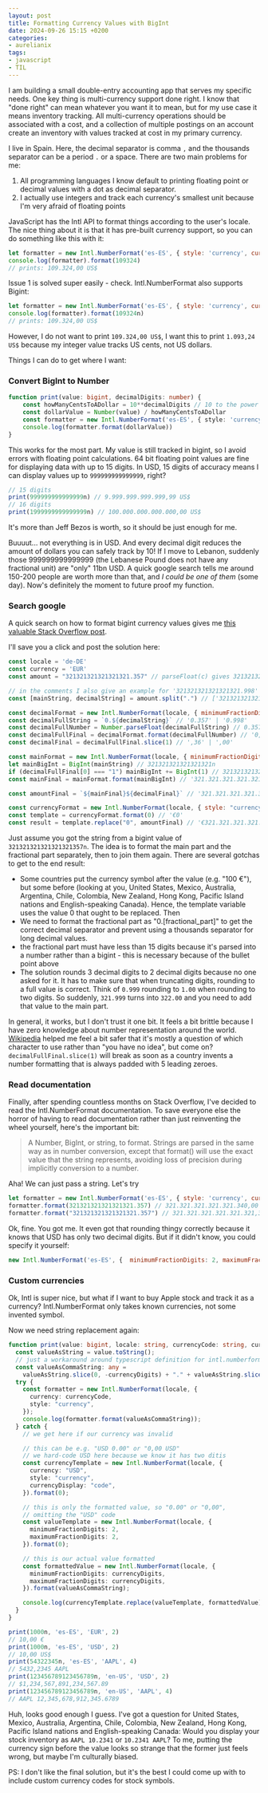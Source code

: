 ```yaml
---
layout: post
title: Formatting Currency Values with BigInt
date: 2024-09-26 15:15 +0200
categories:
- aurelianix
tags:
- javascript
- TIL
---
```

I am building a small double-entry accounting app that serves my specific needs. One key thing is multi-currency support done right. I know that "done right" can mean whatever you want it to mean, but for my use case it means inventory tracking. All multi-currency operations should be associated with a cost, and a collection of multiple postings on an account create an inventory with values tracked at cost in my primary currency.

I live in Spain. Here, the decimal separator is comma `,` and the thousands separator can be a period `.` or a space. There are two main problems for me:

1. All programming languages I know default to printing floating point or decimal values with a dot as decimal separator.
2. I actually use integers and track each currency's smallest unit because I'm very afraid of floating points

JavaScript has the Intl API to format things according to the user's locale. The nice thing about it is that it has pre-built currency support, so you can do something like this with it:

```javascript
let formatter = new Intl.NumberFormat('es-ES', { style: 'currency', currency: 'USD' });
console.log(formatter).format(109324)
// prints: 109.324,00 US$
```

Issue 1 is solved super easily - check. Intl.NumberFormat also supports Bigint:


```javascript
let formatter = new Intl.NumberFormat('es-ES', { style: 'currency', currency: 'USD' });
console.log(formatter).format(109324n)
// prints: 109.324,00 US$
```

However, I do not want to print `109.324,00 US$`, I want this to print `1.093,24 US$` because my integer value tracks US cents, not US dollars.

Things I can do to get where I want:

### Convert BigInt to Number

```typescript
function print(value: bigint, decimalDigits: number) {
    const howManyCentsToADollar = 10**decimalDigits // 10 to the power of digits, e.g. dollar has 2 decimal digits => 10^2 => 100
    const dollarValue = Number(value) / howManyCentsToADollar
    const formatter = new Intl.NumberFormat('es-ES', { style: 'currency', currency: 'USD' });
    console.log(formatter.format(dollarValue))
}
```

This works for the most part. My value is still tracked in bigint, so I avoid errors with floating point calculations. 64 bit floating point values are fine for displaying data with up to 15 digits. In USD, 15 digits of accuracy means I can display values up to `999999999999999`, right?

```javascript
// 15 digits
print(999999999999999n) // 9.999.999.999.999,99 US$
// 16 digits
print(1999999999999999n) // 100.000.000.000.000,00 US$
```
It's more than Jeff Bezos is worth, so it should be just enough for me.

Buuuut... not everything is in USD. And every decimal digit reduces the amount of dollars you can safely track by 10! If I move to Lebanon, suddenly those 999999999999999 (the Lebanese Pound does not have any fractional unit) are "only" 11bn USD. A quick google search tells me around 150-200 people are worth more than that, and _I could be one of them_ (some day). Now's definitely the moment to future proof my function.

### Search google

A quick search on how to format bigint currency values gives me [this valuable Stack Overflow post](https://stackoverflow.com/questions/68848954/how-to-format-a-big-number-represented-by-string-in-javascript-with-currency-a).

I'll save you a click and post the solution here:

```javascript
const locale = 'de-DE'
const currency = 'EUR'
const amount = "321321321321321321.357" // parseFloat(c) gives 321321321321321340

// in the comments I also give an example for '321321321321321321.998' because of rounding issue
const [mainString, decimalString] = amount.split(".") // ['321321321321321321', '.357' | '998']

const decimalFormat = new Intl.NumberFormat(locale, { minimumFractionDigits: 2, maximumFractionDigits: 2 })
const decimalFullString = `0.${decimalString}` // '0.357' | '0.998'
const decimalFullNumber = Number.parseFloat(decimalFullString) // 0.357 | 0.998
const decimalFullFinal = decimalFormat.format(decimalFullNumber) // '0,36' | '1,00'
const decimalFinal = decimalFullFinal.slice(1) // ',36' | ',00'

const mainFormat = new Intl.NumberFormat(locale, { minimumFractionDigits: 0 })
let mainBigInt = BigInt(mainString) // 321321321321321321n
if (decimalFullFinal[0] === "1") mainBigInt += BigInt(1) // 321321321321321321n | 321321321321321322n
const mainFinal = mainFormat.format(mainBigInt) // '321.321.321.321.321.321' | '321.321.321.321.321.322'

const amountFinal = `${mainFinal}${decimalFinal}` // '321.321.321.321.321.321,36' | '321.321.321.321.321.322,00'

const currencyFormat = new Intl.NumberFormat(locale, { style: "currency", currency, maximumFractionDigits: 0 })
const template = currencyFormat.format(0) // '€0'
const result = template.replace("0", amountFinal) // '€321.321.321.321.321.321,36' | '€321.321.321.321.321.322,00
```

Just assume you got the string from a bigint value of `321321321321321321357n`. The idea is to format the main part and the fractional part separately, then to join them again. There are several gotchas to get to the end result:

- Some countries put the currency symbol after the value (e.g. "100 €"), but some before (looking at you, United States, Mexico, Australia, Argentina, Chile, Colombia, New Zealand, Hong Kong, Pacific Island nations and English-speaking Canada). Hence, the template variable uses the value 0 that ought to be replaced. Then
- We need to format the fractional part as "0.[fractional_part]" to get the correct decimal separator and prevent using a thousands separator for long decimal values.
- the fractional part must have less than 15 digits because it's parsed into a number rather than a bigint - this is necessary because of the bullet point above
- The solution rounds 3 decimal digits to 2 decimal digits because no one asked for it. It has to make sure that when truncating digits, rounding to a full value is correct. Think of `0.999` rounding to `1.00` when rounding to two digits. So suddenly, `321.999` turns into `322.00` and you need to add that value to the main part.

In general, it works, but I don't trust it one bit. It feels a bit brittle because I have zero knowledge about number representation around the world. [Wikipedia](https://en.wikipedia.org/wiki/Decimal_separator) helped me feel a bit safer that it's mostly a question of which character to use rather than "you have no idea", but come on? `decimalFullFinal.slice(1)` will break as soon as a country invents a number formatting that is always padded with 5 leading zeroes.

### Read documentation

Finally, after spending countless months on Stack Overflow, I've decided to read the Intl.NumberFormat documentation. To save everyone else the horror of having to read documentation rather than just reinventing the wheel yourself, here's the important bit:

> A Number, BigInt, or string, to format. Strings are parsed in the same way as in number conversion, except that format() will use the exact value that the string represents, avoiding loss of precision during implicitly conversion to a number.

Aha! We can just pass a string. Let's try

```javascript
let formatter = new Intl.NumberFormat('es-ES', { style: 'currency', currency: 'USD' });
formatter.format(321321321321321321.357) // 321.321.321.321.321.340,00 US$
formatter.format("321321321321321321.357") // 321.321.321.321.321.321,36 US$
```

Ok, fine. You got me. It even got that rounding thingy correctly because it knows that USD has only two decimal digits. But if it didn't know, you could specify it yourself:

```javascript
new Intl.NumberFormat('es-ES', {  minimumFractionDigits: 2, maximumFractionDigits:2 }).format(321.356)
```

### Custom currencies

Ok, Intl is super nice, but what if I want to buy Apple stock and track it as a currency? Intl.NumberFormat only takes known currencies, not some invented symbol.

Now we need string replacement again:


```typescript
function print(value: bigint, locale: string, currencyCode: string, currencyDigits: number) {
  const valueAsString = value.toString();
  // just a workaround around typescript definition for intl.numberformat - sometimes I hate literal types
  const valueAsCommaString: any =
    valueAsString.slice(0, -currencyDigits) + "." + valueAsString.slice(-currencyDigits);
  try {
    const formatter = new Intl.NumberFormat(locale, {
      currency: currencyCode,
      style: "currency",
    });
    console.log(formatter.format(valueAsCommaString));
  } catch {
    // we get here if our currency was invalid

    // this can be e.g. "USD 0.00" or "0,00 USD"
    // we hard-code USD here because we know it has two ditis
    const currencyTemplate = new Intl.NumberFormat(locale, {
      currency: "USD",
      style: "currency",
      currencyDisplay: "code",
    }).format(0);

    // this is only the formatted value, so "0.00" or "0,00",
    // omitting the "USD" code
    const valueTemplate = new Intl.NumberFormat(locale, {
      minimumFractionDigits: 2,
      maximumFractionDigits: 2,
    }).format(0);

    // this is our actual value formatted
    const formattedValue = new Intl.NumberFormat(locale, {
      minimumFractionDigits: currencyDigits,
      maximumFractionDigits: currencyDigits,
    }).format(valueAsCommaString);

    console.log(currencyTemplate.replace(valueTemplate, formattedValue).replace("USD", currencyCode));
  }
}

print(1000n, 'es-ES', 'EUR', 2)
// 10,00 €
print(1000n, 'es-ES', 'USD', 2)
// 10,00 US$
print(54322345n, 'es-ES', 'AAPL', 4)
// 5432,2345 AAPL
print(123456789123456789n, 'en-US', 'USD', 2)
// $1,234,567,891,234,567.89
print(123456789123456789n, 'en-US', 'AAPL', 4)
// AAPL 12,345,678,912,345.6789
```

Huh, looks good enough I guess. I've got a question for United States, Mexico, Australia, Argentina, Chile, Colombia, New Zealand, Hong Kong, Pacific Island nations and English-speaking Canada: Would you display your stock inventory as `AAPL 10.2341` or `10.2341 AAPL`? To me, putting the currency sign before the value looks so strange that the former just feels wrong, but maybe I'm culturally biased.

PS: I don't like the final solution, but it's the best I could come up with to include custom currency codes for stock symbols.